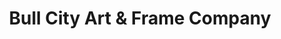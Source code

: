 ---
title: "Bull City Art & Frame Company"
url: /durham/bull-city-art-and-frame-company/
shop: frame
---